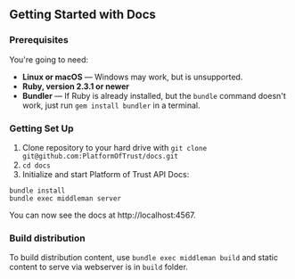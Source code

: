 

Getting Started with Docs
------------------------------

### Prerequisites

You're going to need:

 - **Linux or macOS** — Windows may work, but is unsupported.
 - **Ruby, version 2.3.1 or newer**
 - **Bundler** — If Ruby is already installed, but the `bundle` command doesn't work, just run `gem install bundler` in a terminal.

### Getting Set Up

1. Clone repository to your hard drive with `git clone git@github.com:PlatformOfTrust/docs.git`
2. `cd docs`
3. Initialize and start Platform of Trust API Docs: 

```shell
bundle install
bundle exec middleman server

```

You can now see the docs at http://localhost:4567. 

### Build distribution

To build distribution content, use ```bundle exec middleman build``` and static content to serve via webserver is in ```build``` folder. 

